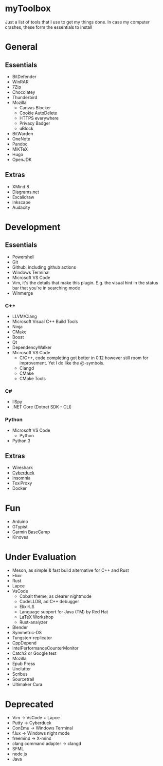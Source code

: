 # myToolbox
Just a list of tools that I use to get my things done.
In case my computer crashes, these form the essentials to install

# General
## Essentials
* BitDefender
* WinRAR
* 7Zip
* Chocolatey
* Thunderbird
* Mozilla
  * Canvas Blocker
  * Cookie AutoDelete
  * HTTPS everywhere
  * Privacy Badger
  * uBlock
* BitWarden
* OneNote
* Pandoc
* MiKTeX
* Hugo
* OpenJDK

## Extras
* XMind 8
* Diagrams.net
* Excalidraw
* Inkscape
* Audacity

# Development
## Essentials
* Powershell
* Git
* Github, including github actions
* Windows Terminal
* Microsoft VS Code
 * Vim, it's the details that make this plugin. E.g. the visual hint in the status bar that you're in searching mode
* Winmerge

### C++ 
* LLVM/Clang
* Microsoft Visual C++ Build Tools
* Ninja
* CMake
* Boost
* Qt
* DependencyWalker
* Microsoft VS Code
  * C/C++, code completing got better in 0.12 however still room for improvement. Yet I do like the @-symbols.
  * Clangd
  * CMake 
  * CMake Tools

### C#
* IlSpy
* .NET Core (Dotnet SDK - CLI)

### Python
* Microsoft VS Code
  * Python
* Python 3

## Extras
* Wireshark
* [Cyberduck](https://cyberduck.io)
* Insomnia
* ToxiProxy
* Docker

# Fun
* Arduino
* GTypist
* Garmin BaseCamp
* Kinovea

# Under Evaluation
* Meson, as simple & fast build alternative for C++ and Rust
* Elixir
* Rust
* Lapce
* VsCode
  * Cobalt theme, as clearer nightmode
  * CodeLLDB, ad C++ debugger
  * ElixirLS
  * Language support for Java (TM) by Red Hat
  * LaTeX Workshop
  * Rust-analyzer
* Blender
* Symmetric-DS
* Tungsten-replicator
* CppDepend
* IntelPerformanceCounterMonitor
* Catch2 or Google test
* Mozilla
 * Epub Press
 * Unclutter
* Scribus
* Sourcetrail
* Ultimaker Cura

# Deprecated
* Vim -> VsCode + Lapce
* Putty -> Cyberduck
* ConEmu -> Windows Terminal
* f.lux -> Windows night mode
* freemind -> X-mind
* clang command adapter -> clangd
* SFML
* node.js
* Java 
